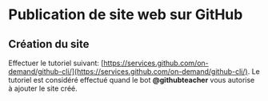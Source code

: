 # Publication de site web sur GitHub

## Création du site

Effectuer le tutoriel suivant: [https://services.github.com/on-demand/github-cli/](https://services.github.com/on-demand/github-cli/). Le tutoriel est considéré effectué quand le bot **@githubteacher** vous autorise à ajouter le site créé.
